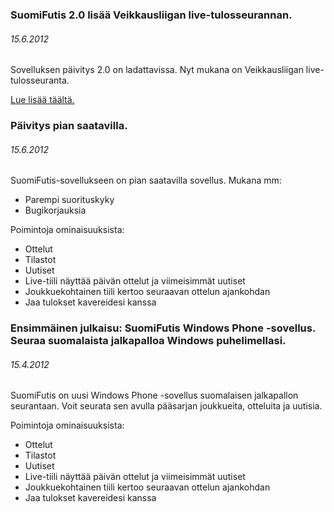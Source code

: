 ### SuomiFutis 2.0 lisää Veikkausliigan live-tulosseurannan. ###
###### 15.6.2012 ######
Sovelluksen päivitys 2.0 on ladattavissa. Nyt mukana on Veikkausliigan live-tulosseuranta. 

[Lue lisää täältä.](http://www.adafy.com/news/suomifutis-20-live-tulosseuranta)

### Päivitys pian saatavilla. ###
###### 15.6.2012 ######
SuomiFutis-sovellukseen on pian saatavilla sovellus. Mukana mm: 

* Parempi suorituskyky
* Bugikorjauksia

Poimintoja ominaisuuksista:
* Ottelut
* Tilastot
* Uutiset
* Live-tiili näyttää päivän ottelut ja viimeisimmät uutiset
* Joukkuekohtainen tiili kertoo seuraavan ottelun ajankohdan
* Jaa tulokset kavereidesi kanssa

### Ensimmäinen julkaisu: SuomiFutis Windows Phone -sovellus. Seuraa suomalaista jalkapalloa Windows puhelimellasi. ###
###### 15.4.2012 ######
SuomiFutis on uusi Windows Phone -sovellus suomalaisen jalkapallon seurantaan. Voit seurata sen avulla pääsarjan joukkueita, otteluita ja uutisia. 

Poimintoja ominaisuuksista:
* Ottelut
* Tilastot
* Uutiset
* Live-tiili näyttää päivän ottelut ja viimeisimmät uutiset
* Joukkuekohtainen tiili kertoo seuraavan ottelun ajankohdan
* Jaa tulokset kavereidesi kanssa